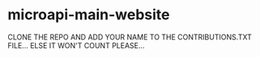 # microapi-main-website
CLONE THE REPO AND ADD YOUR NAME TO THE CONTRIBUTIONS.TXT FILE... ELSE IT WON'T COUNT PLEASE... 

